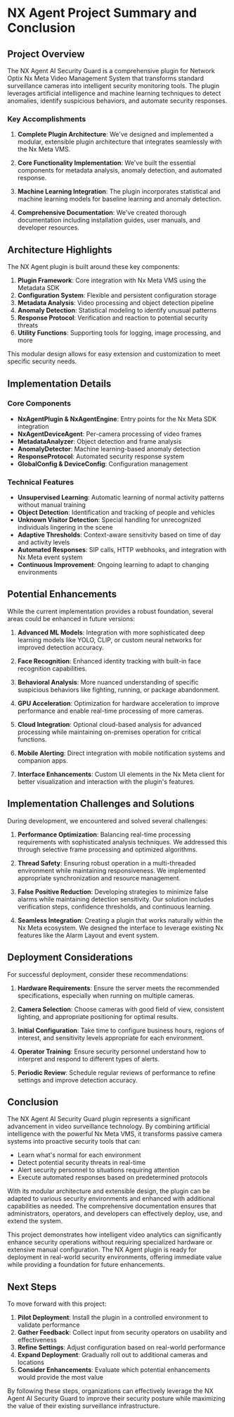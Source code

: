# NX Agent Project Summary and Conclusion

## Project Overview

The NX Agent AI Security Guard is a comprehensive plugin for Network Optix Nx Meta Video Management System that transforms standard surveillance cameras into intelligent security monitoring tools. The plugin leverages artificial intelligence and machine learning techniques to detect anomalies, identify suspicious behaviors, and automate security responses.

### Key Accomplishments

1. **Complete Plugin Architecture**: We've designed and implemented a modular, extensible plugin architecture that integrates seamlessly with the Nx Meta VMS.

2. **Core Functionality Implementation**: We've built the essential components for metadata analysis, anomaly detection, and automated response.

3. **Machine Learning Integration**: The plugin incorporates statistical and machine learning models for baseline learning and anomaly detection.

4. **Comprehensive Documentation**: We've created thorough documentation including installation guides, user manuals, and developer resources.

## Architecture Highlights

The NX Agent plugin is built around these key components:

1. **Plugin Framework**: Core integration with Nx Meta VMS using the Metadata SDK
2. **Configuration System**: Flexible and persistent configuration storage
3. **Metadata Analysis**: Video processing and object detection pipeline
4. **Anomaly Detection**: Statistical modeling to identify unusual patterns
5. **Response Protocol**: Verification and reaction to potential security threats
6. **Utility Functions**: Supporting tools for logging, image processing, and more

This modular design allows for easy extension and customization to meet specific security needs.

## Implementation Details

### Core Components

- **NxAgentPlugin & NxAgentEngine**: Entry points for the Nx Meta SDK integration
- **NxAgentDeviceAgent**: Per-camera processing of video frames
- **MetadataAnalyzer**: Object detection and frame analysis
- **AnomalyDetector**: Machine learning-based anomaly detection
- **ResponseProtocol**: Automated security response system
- **GlobalConfig & DeviceConfig**: Configuration management

### Technical Features

- **Unsupervised Learning**: Automatic learning of normal activity patterns without manual training
- **Object Detection**: Identification and tracking of people and vehicles
- **Unknown Visitor Detection**: Special handling for unrecognized individuals lingering in the scene
- **Adaptive Thresholds**: Context-aware sensitivity based on time of day and activity levels
- **Automated Responses**: SIP calls, HTTP webhooks, and integration with Nx Meta event system
- **Continuous Improvement**: Ongoing learning to adapt to changing environments

## Potential Enhancements

While the current implementation provides a robust foundation, several areas could be enhanced in future versions:

1. **Advanced ML Models**: Integration with more sophisticated deep learning models like YOLO, CLIP, or custom neural networks for improved detection accuracy.

2. **Face Recognition**: Enhanced identity tracking with built-in face recognition capabilities.

3. **Behavioral Analysis**: More nuanced understanding of specific suspicious behaviors like fighting, running, or package abandonment.

4. **GPU Acceleration**: Optimization for hardware acceleration to improve performance and enable real-time processing of more cameras.

5. **Cloud Integration**: Optional cloud-based analysis for advanced processing while maintaining on-premises operation for critical functions.

6. **Mobile Alerting**: Direct integration with mobile notification systems and companion apps.

7. **Interface Enhancements**: Custom UI elements in the Nx Meta client for better visualization and interaction with the plugin's features.

## Implementation Challenges and Solutions

During development, we encountered and solved several challenges:

1. **Performance Optimization**: Balancing real-time processing requirements with sophisticated analysis techniques. We addressed this through selective frame processing and optimized algorithms.

2. **Thread Safety**: Ensuring robust operation in a multi-threaded environment while maintaining responsiveness. We implemented appropriate synchronization and resource management.

3. **False Positive Reduction**: Developing strategies to minimize false alarms while maintaining detection sensitivity. Our solution includes verification steps, confidence thresholds, and continuous learning.

4. **Seamless Integration**: Creating a plugin that works naturally within the Nx Meta ecosystem. We designed the interface to leverage existing Nx features like the Alarm Layout and event system.

## Deployment Considerations

For successful deployment, consider these recommendations:

1. **Hardware Requirements**: Ensure the server meets the recommended specifications, especially when running on multiple cameras.

2. **Camera Selection**: Choose cameras with good field of view, consistent lighting, and appropriate positioning for optimal results.

3. **Initial Configuration**: Take time to configure business hours, regions of interest, and sensitivity levels appropriate for each environment.

4. **Operator Training**: Ensure security personnel understand how to interpret and respond to different types of alerts.

5. **Periodic Review**: Schedule regular reviews of performance to refine settings and improve detection accuracy.

## Conclusion

The NX Agent AI Security Guard plugin represents a significant advancement in video surveillance technology. By combining artificial intelligence with the powerful Nx Meta VMS, it transforms passive camera systems into proactive security tools that can:

- Learn what's normal for each environment
- Detect potential security threats in real-time
- Alert security personnel to situations requiring attention
- Execute automated responses based on predetermined protocols

With its modular architecture and extensible design, the plugin can be adapted to various security environments and enhanced with additional capabilities as needed. The comprehensive documentation ensures that administrators, operators, and developers can effectively deploy, use, and extend the system.

This project demonstrates how intelligent video analytics can significantly enhance security operations without requiring specialized hardware or extensive manual configuration. The NX Agent plugin is ready for deployment in real-world security environments, offering immediate value while providing a foundation for future enhancements.

## Next Steps

To move forward with this project:

1. **Pilot Deployment**: Install the plugin in a controlled environment to validate performance
2. **Gather Feedback**: Collect input from security operators on usability and effectiveness
3. **Refine Settings**: Adjust configuration based on real-world performance
4. **Expand Deployment**: Gradually roll out to additional cameras and locations
5. **Consider Enhancements**: Evaluate which potential enhancements would provide the most value

By following these steps, organizations can effectively leverage the NX Agent AI Security Guard to improve their security posture while maximizing the value of their existing surveillance infrastructure.
